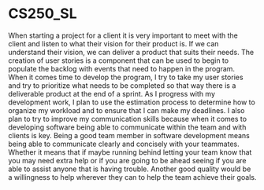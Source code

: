 # CS250_SL
When starting a project for a client it is very important to meet with the client and listen to what their vision for their product is.  If we can understand their vision, we can deliver a product that suits their needs.  The creation of user stories is a component that can be used to begin to populate the backlog with events that need to happen in the program.  
When it comes time to develop the program, I try to take my user stories and try to prioritize what needs to be completed so that way there is a deliverable product at the end of a sprint.  As I progress with my development work, I plan to use the estimation process to determine how to organize my workload and to ensure that I can make my deadlines. I also plan to try to improve my communication skills because when it comes to developing software being able to communicate within the team and with clients is key.
Being a good team member in software development means being able to communicate clearly and concisely with your teammates.  Whether it means that if maybe running behind letting your team know that you may need extra help or if you are going to be ahead seeing if you are able to assist anyone that is having trouble.  Another good quality would be a willingness to help wherever they can to help the team achieve their goals.
